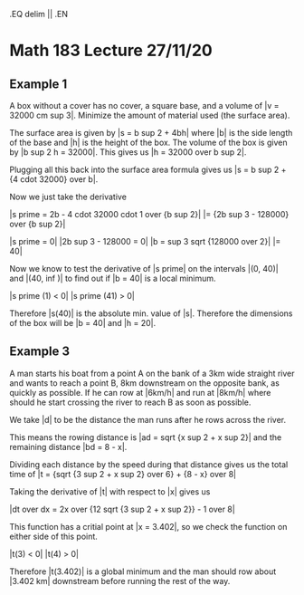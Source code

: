 .EQ
delim ||
.EN
# Math 183 Lecture 27/11/20
## Example 1
A box without a cover has no cover, a square base, and a volume of |v = 32000 cm sup 3|.
Minimize the amount of material used (the surface area).

The surface area is given by |s = b sup 2 + 4bh| where |b| is the side length
of the base and |h| is the height of the box.
The volume of the box is given by |b sup 2 h = 32000|.
This gives us |h = 32000 over b sup 2|.

Plugging all this back into the surface area formula gives us |s = b sup 2 + {4 cdot 32000} over b|.

Now we just take the derivative

|s prime = 2b - 4 cdot 32000 cdot 1 over {b sup 2}|
|= {2b sup 3 - 128000} over {b sup 2}|

|s prime = 0|
|2b sup 3 - 128000 = 0|
|b = sup 3 sqrt {128000 over 2}|
|= 40|

Now we know to test the derivative of |s prime| on the intervals |(0, 40)|
and |(40, inf )| to find out if |b = 40| is a local minimum.

|s prime (1) < 0|
|s prime (41) > 0|

Therefore |s(40)| is the absolute min. value of |s|.
Therefore the dimensions of the box will be |b = 40| and |h = 20|.

## Example 3
A man starts his boat from a point A on the bank of a 3km wide straight river
and wants to reach a point B, 8km downstream on the opposite bank, as quickly
as possible.
If he can row at |6km/h| and run at |8km/h| where should he start crossing the
river to reach B as soon as possible.

We take |d| to be the distance the man runs after he rows across the river.

This means the rowing distance is |ad = sqrt {x sup 2 + x sup 2}| and the
remaining distance |bd = 8 - x|.

Dividing each distance by the speed during that distance gives us the total
time of |t = {sqrt {3 sup 2 + x sup 2} over 6} + {8 - x} over 8|

Taking the derivative of |t| with respect to |x| gives us

|dt over dx = 2x over {12 sqrt {3 sup 2 + x sup 2}} - 1 over 8|

This function has a critial point at |x = 3.402|, so we check the function
on either side of this point.

|t(3) < 0|
|t(4) > 0|

Therefore |t(3.402)| is a global minimum and the man should row about
|3.402 km| downstream before running the rest of the way.
